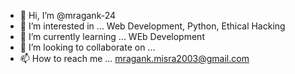 - 👋 Hi, I’m @mragank-24
- 👀 I’m interested in ... Web Development, Python, Ethical Hacking
- 🌱 I’m currently learning ... WEb Development
- 💞️ I’m looking to collaborate on ...
- 📫 How to reach me ... mragank.misra2003@gmail.com

<!---
mragank-24/mragank-24 is a ✨ special ✨ repository because its `README.md` (this file) appears on your GitHub profile.
You can click the Preview link to take a look at your changes.
--->
